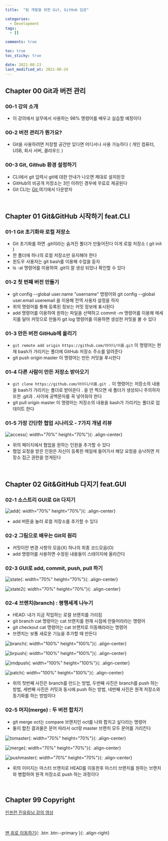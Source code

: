 ```yaml
---
title:  "팀 개발을 위한 Git, GitHub 입문" 

categories:
  - Development
tags:
  - []

comments: true

toc: true
toc_sticky: true

date: 2021-08-23
last_modified_at: 2021-08-24
---
```


## Chapter 00 Git과 버전 관리

### 00-1 강의 소개
- 이 강의에서 실무에서 사용하는 98% 명령어를 배우고 실습할 예정이다

### 00-2 버전 관리가 뭔가요?
- Git을 사용하려면 저장할 공간만 있다면 어디서나 사용 가능하다 ( 개인 컴퓨터, USB, 회사 서버, 클라우드 )

### 00-3 Git, Github 환경 설정하기
- CLI에서 git 입력시 git에 대한 안내가 나오면 제대로 설치된것
- GitHub의 비공개 저장소는 3인 이하인 경우에 무료로 제공된다
- Git CLI는 [ Git ](https://git-scm.com) 여기에서 다운받자

<br>

## Chapter 01 Git&GitHub 시작하기 feat.CLI

### 01-1 Git 초기화와 로컬 저장소
- Git 초기화를 하면 .git이라는 숨겨진 폴더가 만들어진다 이게 로컬 저장소 ( git init )
- 한 폴더에 하나의 로컬 저장소만 유지해야 한다
- 윈도우 사용자는 git bash를 이용해 수업을 듣자
- ls -al 명령어를 이용하여 .git이 잘 생성 되었나 확인할 수 있다

### 01-2 첫 번째 버전 만들기
- git config --global user.name "username" 명령어와 git config --global user.email useremail 을 이용해 전역 사용자 설정을 하자
- 위의 명령어를 통해 등록된 정보는 커밋 정보에 표시된다
- add 명령어를 이용하여 원하는 파일을 선택하고 commit -m 명령어를 이용해 메세지를 달아 커밋으로 만들자 git log 명령어를 이용하면 생성한 커밋을 볼 수 있다

### 01-3 만든 버전 GitHub에 올리기
- `git remote add origin https://github.com/아이디/이름.git` 이 명령어는 현재 bash가 가리키는 폴더에 GitHub 저장소 주소를 알려준다
- git push origin master 이 명령어는 만든 커밋을 푸시한다

### 01-4 다른 사람이 만든 저장소 받아오기
- `git clone https://github.com/아이디/이름.git .` 이 명령어는 저장소의 내용을 bash가 가리키는 폴더로 받아온다 . 을 안 찍으면 새 폴더가 생성되니 주의하자 또한 .git과 . 사이에 공백문자를 꼭 넣어줘야 한다
- git pull origin master 이 명령어는 저장소의 내용을 bash가 가리키는 폴더로 업데이트 한다

### 01-5 가장 간단한 협업 시나리오 - 7가지 개념 리뷰

![access](https://user-images.githubusercontent.com/80055816/130560343-8cc57ad2-4514-4728-93ab-cfb2ee7d7562.PNG){: width="70%" height="70%"}{: .align-center}

- 위의 페이지에서 협업을 원하는 인원을 추가할 수 있다
- 협업 요청을 받은 인원은 자신이 등록한 메일에 들어가서 해당 요청을 승낙하면 저장소 접근 권한을 얻게된다

<br>

## Chapter 02 Git&GitHub 다지기 feat.GUI

### 02-1 소스트리 GUI로 Git 다지기

![add](https://user-images.githubusercontent.com/80055816/130737084-87c1fc4c-c306-460b-a8e8-468587323209.PNG){: width="70%" height="70%"}{: .align-center}

- add 버튼을 눌러 로컬 저장소를 추가할 수 있다

### 02-2 그림으로 배우는 Git의 원리
- 커밋이란 변경 사항의 모음(X) 하나의 최종 코드모음(O)
- add 명령어를 사용하면 수정된 내용들이 스테이지에 올라간다

### 02-3 GUI로 add, commit, push, pull 하기

![state](https://user-images.githubusercontent.com/80055816/130782930-a37bc63f-35f8-47f4-b515-808f9e32251f.PNG){: width="70%" height="70%"}{: .align-center}

![state2](https://user-images.githubusercontent.com/80055816/130782964-07c306ae-ff4c-48ef-a334-8598d61a0d31.PNG){: width="70%" height="70%"}{: .align-center}

### 02-4 브랜치(branch) : 평행세계 나누기
- HEAD: 내가 지금 작업하는 로컬 브랜치를 가리킴
- git branch cat 명령어는 cat 브랜치를 현재 시점에 만들어라라는 명령어
- git checkout cat 명령어는 cat 브랜치로 이동해라라는 명령어
- 브랜치는 보통 새로운 기능을 추가할 때 만든다

![branch](https://user-images.githubusercontent.com/80055816/130932730-412a8207-9ad8-4c27-b9e6-8d8b64409809.PNG){: width="100%" height="100%"}{: .align-center}

![brpush](https://user-images.githubusercontent.com/80055816/130932769-88f1216c-2236-48e9-a0c4-85186a8f149c.PNG){: width="100%" height="100%"}{: .align-center}

![imdpush](https://user-images.githubusercontent.com/80055816/130932810-e339aa90-98ca-43b1-9bfa-9da0111a462c.PNG){: width="100%" height="100%"}{: .align-center}

![patch](https://user-images.githubusercontent.com/80055816/130932864-be210d63-4c7a-4d03-ae42-78f68de5fbf0.PNG){: width="100%" height="100%"}{: .align-center}

- 위의 첫번째 사진은 branch를 만드는 방법, 두번째 사진은 branch를 push 하는 방법, 세번째 사진은 커밋과 동시에 push 하는 방법, 네번째 사진은 원격 저장소와 동기화를 하는 방법이다

### 02-5 머지(merge) : 두 버전 합치기
- git merge oct는 compare 브랜치인 oct를 나와 합치고 싶다라는 명령어
- 둘이 합친 결과물은 문어 따라서 oct랑 master 브랜치 모두 문어를 가리킨다

![tomaster](https://user-images.githubusercontent.com/80055816/130980518-83324648-8558-4a05-b525-cbd3cd8bb464.PNG){: width="70%" height="70%"}{: .align-center}

![merge](https://user-images.githubusercontent.com/80055816/130980646-36236661-b9b7-433d-b819-016f80f20fba.PNG){: width="70%" height="70%"}{: .align-center}

![pushmaster](https://user-images.githubusercontent.com/80055816/130980687-4fb7c4e2-529c-42c4-bac6-7a71d82f5619.PNG){: width="70%" height="70%"}{: .align-center}

- 위의 이미지는 마스터 브랜치로 HEAD를 이동한후 마스터 브랜치를 원하는 브랜치와 병합하여 원격 저장소로 push 하는 과정이다

<br>

## Chapter 99 Copyright

[ 인프런 진유림님 강의 영상 ](https://www.inflearn.com/course/%ED%8C%80%EA%B0%9C%EB%B0%9C-%EA%B9%83-%EA%B9%83%ED%97%88%EB%B8%8C/dashboard)

<br>

[맨 위로 이동하기](#){: .btn .btn--primary }{: .align-right}